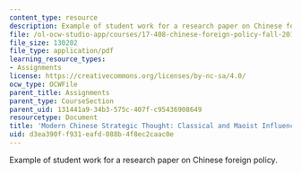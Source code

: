 ```yaml
---
content_type: resource
description: Example of student work for a research paper on Chinese foreign policy.
file: /ol-ocw-studio-app/courses/17-408-chinese-foreign-policy-fall-2013/d3ea390ff931eafd088b4f8ec2caac0e_MIT17_408F13_ModrnChinese.pdf
file_size: 130202
file_type: application/pdf
learning_resource_types:
- Assignments
license: https://creativecommons.org/licenses/by-nc-sa/4.0/
ocw_type: OCWFile
parent_title: Assignments
parent_type: CourseSection
parent_uid: 131441a9-34b3-575c-407f-c95436908649
resourcetype: Document
title: 'Modern Chinese Strategic Thought: Classical and Maoist Influences '
uid: d3ea390f-f931-eafd-088b-4f8ec2caac0e
---
```

Example of student work for a research paper on Chinese foreign policy.